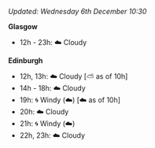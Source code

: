 *Updated: Wednesday 6th December 10:30*

**Glasgow**

* 12h - 23h: :cloud: Cloudy

**Edinburgh**

* 12h, 13h: :cloud: Cloudy [:partly_sunny: as of 10h]
* 14h - 18h: :cloud: Cloudy
* 19h: :cyclone: Windy (:cloud:) [:cloud: as of 10h]
* 20h: :cloud: Cloudy
* 21h: :cyclone: Windy (:cloud:)
* 22h, 23h: :cloud: Cloudy
